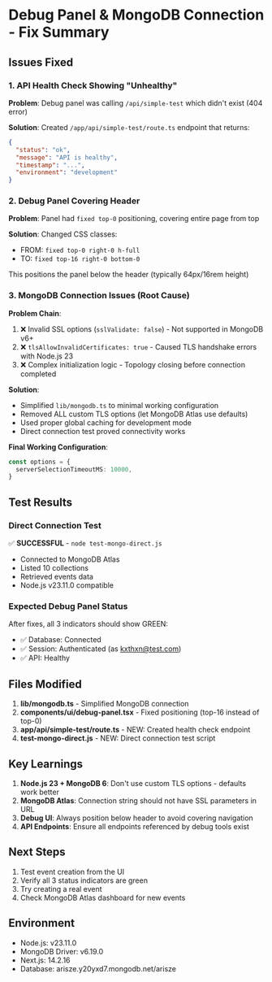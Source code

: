 # Debug Panel & MongoDB Connection - Fix Summary

## Issues Fixed

### 1. API Health Check Showing "Unhealthy"
**Problem**: Debug panel was calling `/api/simple-test` which didn't exist (404 error)

**Solution**: Created `/app/api/simple-test/route.ts` endpoint that returns:
```json
{
  "status": "ok",
  "message": "API is healthy",
  "timestamp": "...",
  "environment": "development"
}
```

### 2. Debug Panel Covering Header
**Problem**: Panel had `fixed top-0` positioning, covering entire page from top

**Solution**: Changed CSS classes:
- FROM: `fixed top-0 right-0 h-full`
- TO: `fixed top-16 right-0 bottom-0`

This positions the panel below the header (typically 64px/16rem height)

### 3. MongoDB Connection Issues (Root Cause)
**Problem Chain**:
1. ❌ Invalid SSL options (`sslValidate: false`) - Not supported in MongoDB v6+
2. ❌ `tlsAllowInvalidCertificates: true` - Caused TLS handshake errors with Node.js 23
3. ❌ Complex initialization logic - Topology closing before connection completed

**Solution**:
- Simplified `lib/mongodb.ts` to minimal working configuration
- Removed ALL custom TLS options (let MongoDB Atlas use defaults)
- Used proper global caching for development mode
- Direct connection test proved connectivity works

**Final Working Configuration**:
```typescript
const options = {
  serverSelectionTimeoutMS: 10000,
}
```

## Test Results

### Direct Connection Test
✅ **SUCCESSFUL** - `node test-mongo-direct.js`
- Connected to MongoDB Atlas
- Listed 10 collections
- Retrieved events data
- Node.js v23.11.0 compatible

### Expected Debug Panel Status
After fixes, all 3 indicators should show GREEN:
- ✅ Database: Connected
- ✅ Session: Authenticated (as kxthxn@test.com)
- ✅ API: Healthy

## Files Modified

1. **lib/mongodb.ts** - Simplified MongoDB connection
2. **components/ui/debug-panel.tsx** - Fixed positioning (top-16 instead of top-0)
3. **app/api/simple-test/route.ts** - NEW: Created health check endpoint
4. **test-mongo-direct.js** - NEW: Direct connection test script

## Key Learnings

1. **Node.js 23 + MongoDB 6**: Don't use custom TLS options - defaults work better
2. **MongoDB Atlas**: Connection string should not have SSL parameters in URL
3. **Debug UI**: Always position below header to avoid covering navigation
4. **API Endpoints**: Ensure all endpoints referenced by debug tools exist

## Next Steps

1. Test event creation from the UI
2. Verify all 3 status indicators are green
3. Try creating a real event
4. Check MongoDB Atlas dashboard for new events

## Environment
- Node.js: v23.11.0
- MongoDB Driver: v6.19.0
- Next.js: 14.2.16
- Database: arisze.y20yxd7.mongodb.net/arisze
